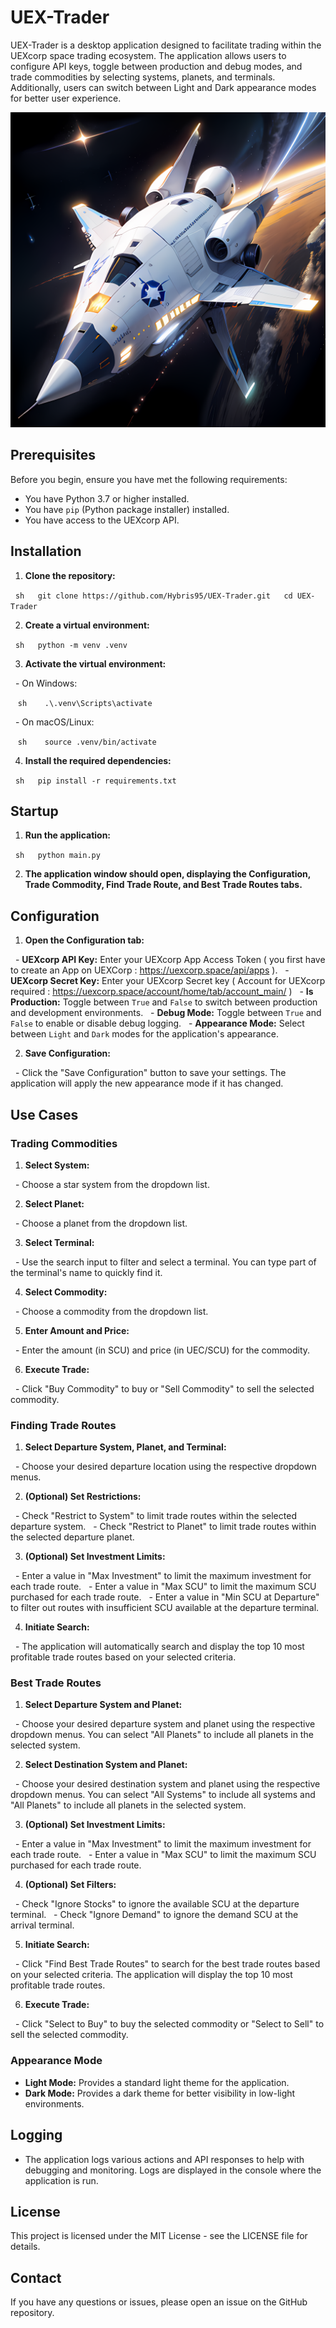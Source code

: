 # UEX-Trader

UEX-Trader is a desktop application designed to facilitate trading within the UEXcorp space trading ecosystem. The application allows users to configure API keys, toggle between production and debug modes, and trade commodities by selecting systems, planets, and terminals. Additionally, users can switch between Light and Dark appearance modes for better user experience.

![UEX-Trader Icon](resources/UEXTrader_icon.png)

## Prerequisites

Before you begin, ensure you have met the following requirements:

- You have Python 3.7 or higher installed.
- You have `pip` (Python package installer) installed.
- You have access to the UEXcorp API.

## Installation

1. **Clone the repository:**

  ```sh
  git clone https://github.com/Hybris95/UEX-Trader.git
  cd UEX-Trader
  ```

2. **Create a virtual environment:**

  ```sh
  python -m venv .venv
  ```

3. **Activate the virtual environment:**

  - On Windows:

   ```sh
   .\.venv\Scripts\activate
   ```

  - On macOS/Linux:

   ```sh
   source .venv/bin/activate
   ```

4. **Install the required dependencies:**

  ```sh
  pip install -r requirements.txt
  ```

## Startup

1. **Run the application:**

  ```sh
  python main.py
  ```

2. **The application window should open, displaying the Configuration, Trade Commodity, Find Trade Route, and Best Trade Routes tabs.**

## Configuration

1. **Open the Configuration tab:**

  - **UEXcorp API Key:** Enter your UEXcorp App Access Token ( you first have to create an App on UEXCorp : https://uexcorp.space/api/apps ).
  - **UEXcorp Secret Key:** Enter your UEXcorp Secret key ( Account for UEXcorp required : https://uexcorp.space/account/home/tab/account_main/ )
  - **Is Production:** Toggle between `True` and `False` to switch between production and development environments.
  - **Debug Mode:** Toggle between `True` and `False` to enable or disable debug logging.
  - **Appearance Mode:** Select between `Light` and `Dark` modes for the application's appearance.

2. **Save Configuration:**

  - Click the "Save Configuration" button to save your settings. The application will apply the new appearance mode if it has changed.

## Use Cases

### Trading Commodities

1. **Select System:**

  - Choose a star system from the dropdown list.

2. **Select Planet:**

  - Choose a planet from the dropdown list.

3. **Select Terminal:**

  - Use the search input to filter and select a terminal. You can type part of the terminal's name to quickly find it.

4. **Select Commodity:**

  - Choose a commodity from the dropdown list.

5. **Enter Amount and Price:**

  - Enter the amount (in SCU) and price (in UEC/SCU) for the commodity.

6. **Execute Trade:**

  - Click "Buy Commodity" to buy or "Sell Commodity" to sell the selected commodity.

### Finding Trade Routes

1. **Select Departure System, Planet, and Terminal:**

  - Choose your desired departure location using the respective dropdown menus.

2. **(Optional) Set Restrictions:**

  - Check "Restrict to System" to limit trade routes within the selected departure system.
  - Check "Restrict to Planet" to limit trade routes within the selected departure planet.

3. **(Optional) Set Investment Limits:**

  - Enter a value in "Max Investment" to limit the maximum investment for each trade route.
  - Enter a value in "Max SCU" to limit the maximum SCU purchased for each trade route.
  - Enter a value in "Min SCU at Departure" to filter out routes with insufficient SCU available at the departure terminal.

4. **Initiate Search:**

  - The application will automatically search and display the top 10 most profitable trade routes based on your selected criteria.

### Best Trade Routes

1. **Select Departure System and Planet:**

  - Choose your desired departure system and planet using the respective dropdown menus. You can select "All Planets" to include all planets in the selected system.

2. **Select Destination System and Planet:**

  - Choose your desired destination system and planet using the respective dropdown menus. You can select "All Systems" to include all systems and "All Planets" to include all planets in the selected system.

3. **(Optional) Set Investment Limits:**

  - Enter a value in "Max Investment" to limit the maximum investment for each trade route.
  - Enter a value in "Max SCU" to limit the maximum SCU purchased for each trade route.

4. **(Optional) Set Filters:**

  - Check "Ignore Stocks" to ignore the available SCU at the departure terminal.
  - Check "Ignore Demand" to ignore the demand SCU at the arrival terminal.

5. **Initiate Search:**

  - Click "Find Best Trade Routes" to search for the best trade routes based on your selected criteria. The application will display the top 10 most profitable trade routes.

6. **Execute Trade:**

  - Click "Select to Buy" to buy the selected commodity or "Select to Sell" to sell the selected commodity.

### Appearance Mode

- **Light Mode:** Provides a standard light theme for the application.
- **Dark Mode:** Provides a dark theme for better visibility in low-light environments.

## Logging

- The application logs various actions and API responses to help with debugging and monitoring. Logs are displayed in the console where the application is run.

## License

This project is licensed under the MIT License - see the LICENSE file for details.

## Contact

If you have any questions or issues, please open an issue on the GitHub repository.
